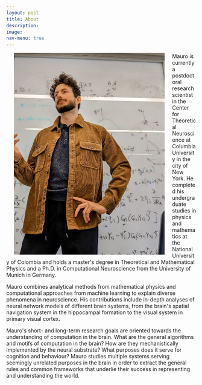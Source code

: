 ```yaml
---
layout: post
title: About
description:
image:
nav-menu: true
---
```


<img src="assets/images/MauroMath.jpg" align="left" width="400" style="margin:0px 20px"/>

Mauro is currently a postdoctoral research scientist in the Center for Theoretical Neuroscience at Columbia University in the city of New York. He completed his undergraduate studies in physics and mathematics at the National University of Colombia and holds a master's degree in Theoretical and Mathematical Physics and a Ph.D. in Computational Neuroscience from the University of Munich in Germany.

Mauro combines analytical methods from mathematical physics and computational approaches from machine learning to explain diverse phenomena in neuroscience. His contributions include in-depth analyses of neural network models of different brain systems, from the brain's spatial navigation system in the hippocampal formation to the visual system in primary visual cortex.

Mauro's short- and long-term research goals are oriented towards the understanding of computation in the brain. What are the general algorithms and motifs of computation in the brain? How are they mechanistically implemented by the neural substrate? What purposes does it serve for cognition and behaviour? Mauro studies multiple systems serving seemingly unrelated purposes in the brain in order to extract the general rules and common frameworks that underlie their success in representing and understanding the world.
